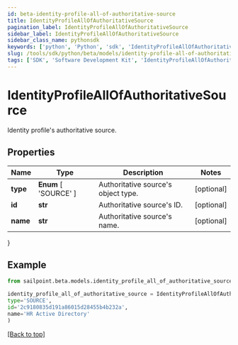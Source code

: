 ```yaml
---
id: beta-identity-profile-all-of-authoritative-source
title: IdentityProfileAllOfAuthoritativeSource
pagination_label: IdentityProfileAllOfAuthoritativeSource
sidebar_label: IdentityProfileAllOfAuthoritativeSource
sidebar_class_name: pythonsdk
keywords: ['python', 'Python', 'sdk', 'IdentityProfileAllOfAuthoritativeSource', 'BetaIdentityProfileAllOfAuthoritativeSource'] 
slug: /tools/sdk/python/beta/models/identity-profile-all-of-authoritative-source
tags: ['SDK', 'Software Development Kit', 'IdentityProfileAllOfAuthoritativeSource', 'BetaIdentityProfileAllOfAuthoritativeSource']
---
```


# IdentityProfileAllOfAuthoritativeSource

Identity profile's authoritative source.

## Properties

Name | Type | Description | Notes
------------ | ------------- | ------------- | -------------
**type** |  **Enum** [  'SOURCE' ] | Authoritative source's object type. | [optional] 
**id** | **str** | Authoritative source's ID. | [optional] 
**name** | **str** | Authoritative source's name. | [optional] 
}

## Example

```python
from sailpoint.beta.models.identity_profile_all_of_authoritative_source import IdentityProfileAllOfAuthoritativeSource

identity_profile_all_of_authoritative_source = IdentityProfileAllOfAuthoritativeSource(
type='SOURCE',
id='2c9180835d191a86015d28455b4b232a',
name='HR Active Directory'
)

```
[[Back to top]](#) 

